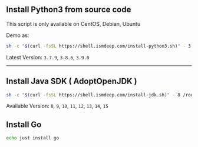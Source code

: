 
## Install Python3 from source code

This script is only available on CentOS, Debian, Ubuntu

Demo as:

```bash
sh -c "$(curl -fsSL https://shell.ismdeep.com/install-python3.sh)" - 3.7.9 /root/python-379
```

Latest Version: `3.7.9`, `3.8.6`, `3.9.0`

---

## Install Java SDK ( AdoptOpenJDK )

```bash
sh -c "$(curl -fsSL https://shell.ismdeep.com/install-jdk.sh)" - 8 /root/jdk-8
```

Available Version: `8`, `9`, `10`, `11`, `12`, `13`, `14`, `15`



## Install Go

```bash
echo just install go
```